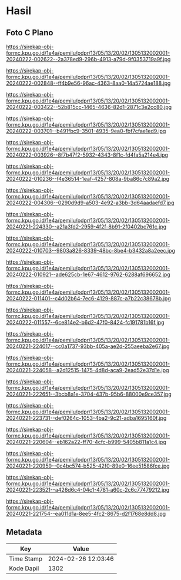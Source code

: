 # Hasil

## Foto C Plano

https://sirekap-obj-formc.kpu.go.id/1e4a/pemilu/pdpr/13/05/13/20/02/1305132002001-20240222-002622--2a378ed9-296b-4913-a79d-9f0353719a9f.jpg

https://sirekap-obj-formc.kpu.go.id/1e4a/pemilu/pdpr/13/05/13/20/02/1305132002001-20240222-002848--ff4b9e56-96ac-4363-8aa0-14a5724ae188.jpg

https://sirekap-obj-formc.kpu.go.id/1e4a/pemilu/pdpr/13/05/13/20/02/1305132002001-20240222-003422--52b815cc-1465-4636-82d1-2871c3e2cc80.jpg

https://sirekap-obj-formc.kpu.go.id/1e4a/pemilu/pdpr/13/05/13/20/02/1305132002001-20240222-003701--b491fbc9-3501-4935-9ea0-fbf7cfae1ed9.jpg

https://sirekap-obj-formc.kpu.go.id/1e4a/pemilu/pdpr/13/05/13/20/02/1305132002001-20240222-003926--8f7b47f2-5932-4343-8f1c-fd4fa5a214e4.jpg

https://sirekap-obj-formc.kpu.go.id/1e4a/pemilu/pdpr/13/05/13/20/02/1305132002001-20240222-010236--f4e36514-1eaf-4257-808a-9ba86c7c89a2.jpg

https://sirekap-obj-formc.kpu.go.id/1e4a/pemilu/pdpr/13/05/13/20/02/1305132002001-20240222-004306--0290d9d9-a503-4e92-a3bb-3d64aadaefd7.jpg

https://sirekap-obj-formc.kpu.go.id/1e4a/pemilu/pdpr/13/05/13/20/02/1305132002001-20240221-224330--a21a3fd2-2959-4f2f-8b91-2f0402bc761c.jpg

https://sirekap-obj-formc.kpu.go.id/1e4a/pemilu/pdpr/13/05/13/20/02/1305132002001-20240222-010703--9803a826-8339-48bc-8be4-b3432a8a2eec.jpg

https://sirekap-obj-formc.kpu.go.id/1e4a/pemilu/pdpr/13/05/13/20/02/1305132002001-20240222-010921--ade625cb-1e67-4612-9762-6288af696652.jpg

https://sirekap-obj-formc.kpu.go.id/1e4a/pemilu/pdpr/13/05/13/20/02/1305132002001-20240222-011401--c4d02b64-7ec6-4129-887c-a7b22c38678b.jpg

https://sirekap-obj-formc.kpu.go.id/1e4a/pemilu/pdpr/13/05/13/20/02/1305132002001-20240222-011557--6ce814e2-b6d2-47f0-8424-fc191781b16f.jpg

https://sirekap-obj-formc.kpu.go.id/1e4a/pemilu/pdpr/13/05/13/20/02/1305132002001-20240221-224017--cc0a1737-93bb-405a-ae2d-255aeeba2e67.jpg

https://sirekap-obj-formc.kpu.go.id/1e4a/pemilu/pdpr/13/05/13/20/02/1305132002001-20240221-224058--a2d12515-1475-4d8d-aca9-2ead52e37d1e.jpg

https://sirekap-obj-formc.kpu.go.id/1e4a/pemilu/pdpr/13/05/13/20/02/1305132002001-20240221-222651--3bcb8a1e-3704-437b-95b6-88000e9ce357.jpg

https://sirekap-obj-formc.kpu.go.id/1e4a/pemilu/pdpr/13/05/13/20/02/1305132002001-20240221-223731--def0264c-1053-4ba2-9c21-adba1695160f.jpg

https://sirekap-obj-formc.kpu.go.id/1e4a/pemilu/pdpr/13/05/13/20/02/1305132002001-20240221-220604--eb162a22-ff70-4cfc-b999-5405b811a1c4.jpg

https://sirekap-obj-formc.kpu.go.id/1e4a/pemilu/pdpr/13/05/13/20/02/1305132002001-20240221-220959--0c4bc574-b525-42f0-89e0-16ee51586fce.jpg

https://sirekap-obj-formc.kpu.go.id/1e4a/pemilu/pdpr/13/05/13/20/02/1305132002001-20240221-223521--a426d6c4-04c1-4781-a60c-2c6c77479212.jpg

https://sirekap-obj-formc.kpu.go.id/1e4a/pemilu/pdpr/13/05/13/20/02/1305132002001-20240221-221754--ea011d1a-8ee5-4fc2-8675-d2f1768e8dd8.jpg


## Metadata

| Key        | Value               |
| ---------- | ------------------- |
| Time Stamp | 2024-02-26 12:03:46 |
| Kode Dapil | 1302                |



